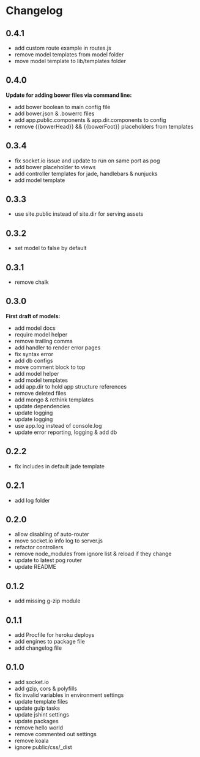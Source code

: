 # Changelog

## 0.4.1
- add custom route example in routes.js
- remove model templates from model folder
- move model template to lib/templates folder

## 0.4.0
**Update for adding bower files via command line:**
- add bower boolean to main config file
- add bower.json & .bowerrc files
- add app.public.components & app.dir.components to config
- remove {{bowerHead}} && {{bowerFoot}} placeholders from templates

## 0.3.4
- fix socket.io issue and update to run on same port as pog
- add bower placeholder to views
- add controller templates for jade, handlebars & nunjucks
- add model template

## 0.3.3
- use site.public instead of site.dir for serving assets

## 0.3.2
- set model to false by default

## 0.3.1
- remove chalk

## 0.3.0
**First draft of models:**

- add model docs
- require model helper
- remove trailing comma
- add handler to render error pages
- fix syntax error
- add db configs
- move comment block to top
- add model helper
- add model templates
- add app.dir to hold app structure references
- remove deleted files
- add mongo & rethink templates
- update dependencies
- update logging
- update logging
- use app.log instead of console.log
- update error reporting, logging & add db

## 0.2.2
- fix includes in default jade template

## 0.2.1
- add log folder

## 0.2.0
- allow disabling of auto-router
- move socket.io info log to server.js
- refactor controllers
- remove node_modules from ignore list & reload if they change
- update to latest pog router
- update README

## 0.1.2
- add missing g-zip module

## 0.1.1
- add Procfile for heroku deploys
- add engines to package file
- add changelog file

## 0.1.0
- add socket.io
- add gzip, cors & polyfills
- fix invalid variables in environment settings
- update template files
- update gulp tasks
- update jshint settings
- update packages
- remove hello world
- remove commented out settings
- remove koala
- ignore public/css/\_dist
